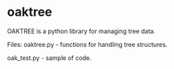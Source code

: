 oaktree
=======

OAKTREE is a python library for managing tree data.

Files:
oaktree.py - functions for handling tree structures.

oak_test.py - sample of code.
